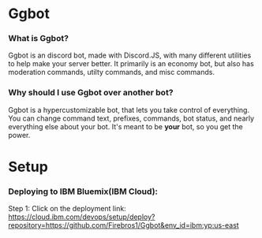 # Ggbot

### What is Ggbot?
Ggbot is an discord bot, made with Discord.JS, with many different utilities to help make your server better.
It primarily is an economy bot, but also has moderation commands, utilty commands, and misc commands.

### Why should I use Ggbot over another bot?
Ggbot is a hypercustomizable bot, that lets you take control of everything. You can change command text, prefixes, commands, bot status, and nearly everything else about your bot. It's meant to be **your** bot, so you get the power.

# Setup

### Deploying to IBM Bluemix(IBM Cloud):
Step 1: Click on the deployment link: https://cloud.ibm.com/devops/setup/deploy?repository=https://github.com/Firebros1/Ggbot&env_id=ibm:yp:us-east

